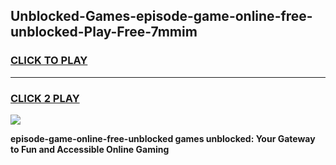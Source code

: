 
## Unblocked-Games-episode-game-online-free-unblocked-Play-Free-7mmim
<h3>
<a href="https://premium76.site?title=episode-game-online-free-unblocked&ref=17A">CLICK TO PLAY</a></h3>
<hr>

<h3>
<a href="https://premium76.site?title=episode-game-online-free-unblocked&ref=17A">CLICK 2 PLAY</a>
  
</h3>

<a href="https://premium76.site?title=episode-game-online-free-unblocked&ref=17A"><img src="https://clearcache.store/games.png"></a>


**episode-game-online-free-unblocked games unblocked: Your Gateway to Fun and Accessible Online Gaming**
